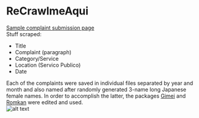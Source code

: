 # ReCrawlmeAqui  
[Sample complaint submission page](https://cidadao.reclameaqui.com.br/390323/prefeitura-rio-de-janeiro/carro-abandonado-em-via-publica-estacionado-ao-longo-de-via/)  
Stuff scraped:  
  - Title  
  - Complaint (paragraph)  
  - Category/Service  
  - Location (Servico Publico)  
  - Date  
  
  Each of the complaints were saved in individual files separated by year and month and also named after randomly generated 3-name long Japanese female names. In order to accomplish the latter, the packages [Gimei](https://github.com/nabetama/gimei) and [Romkan](https://github.com/soimort/python-romkan) were edited and used.  
![alt text](https://vignette.wikia.nocookie.net/rezero/images/c/c0/Emilia_Anime_2.png/revision/latest?cb=20160408203829)
